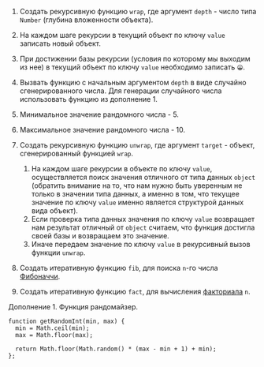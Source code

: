 1. Создать рекурсивную функцию `wrap`, где аргумент `depth` - число типа `Number` (глубина вложенности объекта).

1. На каждом шаге рекурсии в текущий объект по ключу `value` записать новый объект.
2. При достижении базы рекурсии (условия по которому мы выходим из нее) в текущий объект по ключу `value` необходимо записать `😀`.
3. Вызвать функцию с начальным аргументом `depth` в виде случайно сгенерированного числа. Для генерации случайного числа использовать функцию из дополнение 1.
4. Минимальное значение рандомного числа - 5.
5. Максимальное значение рандомного числа - 10.
6. Создать рекурсивную функцию `unwrap`, где аргумент `target` - объект, сгенерированный функцией `wrap`.
   1. На каждом шаге рекурсии в объекте по ключу `value`, осуществляется поиск значения отличного от типа данных `object` (обратить внимание на то, что нам нужно быть уверенным не только в значении типа данных, а именно в том, что текущее значение по ключу `value` именно является структурой данных вида объект).
   2. Если проверка типа данных значения по ключу `value` возвращает нам результат отличный от `object` считаем, что функция достигла своей базы и возвращаем это значение.
   3. Иначе передаем значение по ключу `value` в рекурсивный вызов функции `unwrap`.
7. Создать итеративную функцию `fib`, для поиска `n`-го числа [Фибоначчи](https://ru.wikipedia.org/wiki/%D0%A7%D0%B8%D1%81%D0%BB%D0%B0_%D0%A4%D0%B8%D0%B1%D0%BE%D0%BD%D0%B0%D1%87%D1%87%D0%B8).
8. Создать итеративную функцию `fact`, для вычисления [факториала](https://ru.wikipedia.org/wiki/%D0%A4%D0%B0%D0%BA%D1%82%D0%BE%D1%80%D0%B8%D0%B0%D0%BB) `n`.

Дополнение 1. Функция рандомайзер.
```
function getRandomInt(min, max) {
  min = Math.ceil(min);
  max = Math.floor(max);

  return Math.floor(Math.random() * (max - min + 1) + min);
};
```
